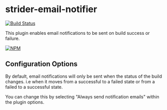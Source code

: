 # strider-email-notifier
[![Build Status](https://travis-ci.org/Strider-CD/strider-email-notifier.svg?branch=master)](https://travis-ci.org/Strider-CD/strider-email-notifier)

This plugin enables email notifications to be sent on build success or failure.

[![NPM](https://nodei.co/npm/strider-email-notifier.png?downloads=true&stars=true)](https://nodei.co/npm/strider-email-notifier/)

## Configuration Options

By default, email notifications will only be sent when the status of the build changes. i.e when it moves from a successful to a failed state or from a failed to a successful state.

You can change this by selecting "Always send notification emails" within the plugin options.
